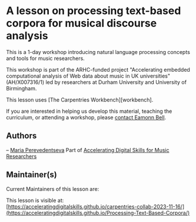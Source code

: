 # A lesson on processing text-based corpora for musical discourse analysis

This is a 1-day workshop introducing natural language processing concepts and tools for music researchers. 

This workshop is part of the ARHC-funded project "Accelerating embedded computational analysis of Web data about music in UK universities" (AH/X007316/1) led by researchers at Durham University and University of Birmingham.

This lesson uses [The Carpentries Workbench][workbench].

If you are interested in helping us develop this material, teaching the curriculum, or attending a workshop, please [contact Eamonn Bell](mailto:eamonn.bell@durham.ac.uk).

## Authors

– [Maria Perevedentseva](https://github.com/midnight-mary)
Part of [Accelerating Digital Skills for Music Researchers](https://acceleratingdigitalskills.github.io)

## Maintainer(s)
Current Maintainers of this lesson are:

This lesson is visible at: [https://acceleratingdigitalskills.github.io/carpentries-collab-2023-11-16/](https://acceleratingdigitalskills.github.io/Processing-Text-Based-Corpora/)

